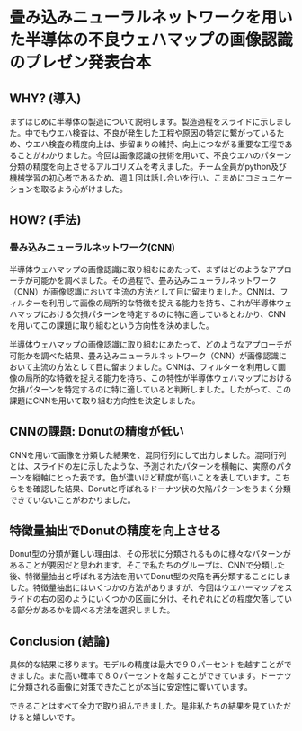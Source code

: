 # 畳み込みニューラルネットワークを用いた半導体の不良ウェハマップの画像認識のプレゼン発表台本

## WHY? (導入)
まずはじめに半導体の製造について説明します。製造過程をスライドに示しました。中でもウエハ検査は、不良が発生した工程や原因の特定に繋がっているため、ウエハ検査の精度向上は、歩留まりの維持、向上につながる重要な工程であることがわかりました。今回は画像認識の技術を用いて、不良ウエハのパターン分類の精度を向上させるアルゴリズムを考えました。チーム全員がpython及び機械学習の初心者であるため、週１回は話し合いを行い、こまめにコミュニケーションを取るよう心がけました。​

## HOW? (手法)
### 畳み込みニューラルネットワーク(CNN)

半導体ウェハマップの画像認識に取り組むにあたって、まずはどのようなアプローチが可能かを調べました。その過程で、畳み込みニューラルネットワーク（CNN）が画像認識において主流の方法として目に留まりました。CNNは、フィルターを利用して画像の局所的な特徴を捉える能力を持ち、これが半導体ウェハマップにおける欠損パターンを特定するのに特に適しているとわかり、CNNを用いてこの課題に取り組むという方向性を決めました。

半導体ウェハマップの画像認識に取り組むにあたって、どのようなアプローチが可能かを調べた結果、畳み込みニューラルネットワーク（CNN）が画像認識において主流の方法として目に留まりました。CNNは、フィルターを利用して画像の局所的な特徴を捉える能力を持ち、この特性が半導体ウェハマップにおける欠損パターンを特定するのに特に適していると判断しました。したがって、この課題にCNNを用いて取り組む方向性を決定しました。


## CNNの課題: Donutの精度が低い

CNNを用いて画像を分類した結果を、混同行列にして出力しました。混同行列とは、スライドの左に示したような、予測されたパターンを横軸に、実際のパターンを縦軸にとった表です。色が濃いほど精度が高いことを表しています。こちらをを確認した結果、Donutと呼ばれるドーナツ状の欠陥パターンをうまく分類できていないことがわかりました。​

## 特徴量抽出でDonutの精度を向上させる

Donut型の分類が難しい理由は、その形状に分類されるものに様々なパターンがあることが要因だと思われます。そこで私たちのグループは、CNNで分類した後、特徴量抽出と呼ばれる方法を用いてDonut型の欠陥を再分類することにしました。特徴量抽出にはいくつかの方法がありますが、今回はウエハーマップをスライドの右の図のようにいくつかの区画に分け、それぞれにどの程度欠落している部分があるかを調べる方法を選択しました。​

## Conclusion (結論)

具体的な結果に移ります。モデルの精度は最大で９０パーセントを越すことができました。また高い確率で８０パーセントを越すことができています。ドーナツに分類される画像に対策できたことが本当に安定性に響いています。​

できることはすべて全力で取り組んできました。是非私たちの結果を見ていただけると嬉しいです。​
